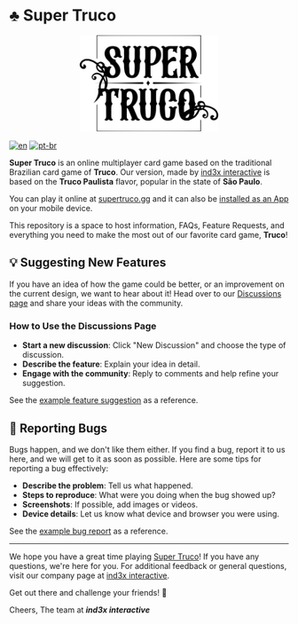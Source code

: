 # ♣️ Super Truco

<p align="center">
    <img src="image/logo-sm.svg" alt="Super Truco Game Logo" width="250">
</p>

[![en](https://img.shields.io/badge/lang-en-red.svg)](/Readme.md)
[![pt-br](https://img.shields.io/badge/lang-pt--br-green.svg)](/Readme.pt-br.md)

**Super Truco** is an online multiplayer card game based on the traditional Brazilian card game of **Truco**. Our version, made by [ind3x interactive](https://ind3x.games) is based on the **Truco Paulista** flavor, popular in the state of **São Paulo**.

You can play it online at [supertruco.gg](https://supertruco.gg) and it can also be [installed as an App](https://mobilesyrup.com/2020/05/24/how-install-progressive-web-app-pwa-android-ios-pc-mac/) on your mobile device.

This repository is a space to host information, FAQs, Feature Requests, and everything you need to make the most out of our favorite card game, **Truco**!

## 💡 Suggesting New Features

If you have an idea of how the game could be better, or an improvement on the current design, we want to hear about it! Head over to our [Discussions page](/discussions) and share your ideas with the community.

### How to Use the Discussions Page

- **Start a new discussion**: Click "New Discussion" and choose the type of discussion.
- **Describe the feature**: Explain your idea in detail.
- **Engage with the community**: Reply to comments and help refine your suggestion.

See the [example feature suggestion](docs/en/example-feature-request.md) as a reference.

## 🐛 Reporting Bugs

Bugs happen, and we don't like them either. If you find a bug, report it to us here, and we will get to it as soon as possible. Here are some tips for reporting a bug effectively:

- **Describe the problem**: Tell us what happened.
- **Steps to reproduce**: What were you doing when the bug showed up?
- **Screenshots**: If possible, add images or videos.
- **Device details**: Let us know what device and browser you were using.

See the [example bug report](docs/en/example-bug-report.md) as a reference.

---

We hope you have a great time playing [Super Truco](https://supertruco.gg)! If you have any questions, we're here for you. For additional feedback or general questions, visit our company page at [ind3x interactive](https://ind3x.games).

Get out there and challenge your friends! 🎉

Cheers,
The team at **_ind3x interactive_**
